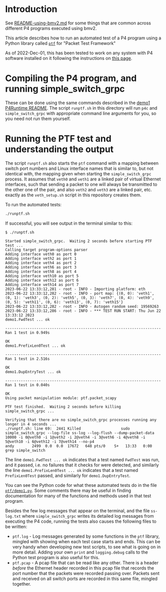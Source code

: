 # Introduction

See [README-using-bmv2.md](../README-using-bmv2.md) for some things
that are common across different P4 programs executed using bmv2.

This article describes how to run an automated test of a P4 program
using a Python library called [`ptf`](https://github.com/p4lang/ptf)
for "Packet Test Framework"

As of 2022-Dec-01, this has been tested to work on any system with P4
software installed on it following the instructions on [this
page](../bin/README-install-troubleshooting.md).


# Compiling the P4 program, and running simple_switch_grpc

These can be done using the same commands described in the [demo1
P4Runtime README](README-p4runtime.md).  The script `runptf.sh` in
this directory will run `p4c` and `simple_switch_grpc` with
appropriate command line arguments for you, so you need not run them
yourself.


# Running the PTF test and understanding the output

The script `runptf.sh` also starts the `ptf` command with a mapping
between switch port numbers and Linux interface names that is similar
to, but not identical with, the mapping given when starting the
`simple_switch_grpc` process.  It assumes that `veth0` and `veth1` are
a linked pair of virtual Ethernet interfaces, such that sending a
packet to one will always be transmitted to the other one of the pair,
and also `veth2` and `veth3` are a linked pair, etc. exactly as the
`veth_setup.sh` script in this repository creates them.

To run the automated tests:
```bash
./runptf.sh
```

If successful, you will see output in the terminal similar to this:
```
$ ./runptf.sh

Started simple_switch_grpc.  Waiting 2 seconds before starting PTF test ...
Calling target program-options parser
Adding interface veth0 as port 0
Adding interface veth2 as port 1
Adding interface veth4 as port 2
Adding interface veth6 as port 3
Adding interface veth8 as port 4
Adding interface veth10 as port 5
Adding interface veth12 as port 6
Adding interface veth14 as port 7
2023-06-22 13:33:12,281 - root - INFO - Importing platform: eth
2023-06-22 13:33:12,282 - root - INFO - port map: {(0, 0): 'veth1', (0, 1): 'veth3', (0, 2): 'veth5', (0, 3): 'veth7', (0, 4): 'veth9', (0, 5): 'veth11', (0, 6): 'veth13', (0, 7): 'veth15'}
2023-06-22 13:33:12,282 - root - INFO - Autogen random seed: 19569263
2023-06-22 13:33:12,286 - root - INFO - *** TEST RUN START: Thu Jun 22 13:33:12 2023
demo1.FwdTest ... ok

----------------------------------------------------------------------
Ran 1 test in 0.949s

OK
demo1.PrefixLen0Test ... ok

----------------------------------------------------------------------
Ran 1 test in 2.516s

OK
demo1.DupEntryTest ... ok

----------------------------------------------------------------------
Ran 1 test in 0.040s

OK
Using packet manipulation module: ptf.packet_scapy

PTF test finished.  Waiting 2 seconds before killing simple_switch_grpc ...

Verifying that there are no simple_switch_grpc processes running any longer in 4 seconds ...
./runptf.sh: line 69:  2441 Killed                  sudo simple_switch_grpc --log-file ss-log --log-flush --dump-packet-data 10000 -i 0@veth0 -i 1@veth2 -i 2@veth4 -i 3@veth6 -i 4@veth8 -i 5@veth10 -i 6@veth12 -i 7@veth14 --no-p4
andy        2499  0.0  0.0  17672   648 pts/0    S+   13:33   0:00 grep simple_switch
```

The line `demo1.FwdTest ... ok` indicates that a test named `FwdTest`
was run, and it passed, i.e. no failures that it checks for were
detected, and similarly the line `demo1.PrefixLen0Test ... ok`
indicates that a test named `PrefixLen0Test` passed, and similarly for
`demo1.DupEntryTest`.

You can see the Python code for what these automated tests do in the
file [`ptf/demo1.py`](ptf/demo1.py).  Some comments there may be
useful in finding documentation for many of the functions and methods
used in that test program.

Besides the few log messages that appear on the terminal, and the file
`ss-log.txt` where `simple_switch_grpc` writes its detailed log
messages from executing the P4 code, running the tests also causes the
following files to be written:

+ `ptf.log` - Log messages generated by some functions in the `ptf`
  library, mingled with showing when each test case starts and ends.
  This can be very handy when developing new test scripts, to see what
  is going on in more detail.  Adding your own `print` and
  `logging.debug` calls to the Python test program is also useful for
  this.
+ `ptf.pcap` - A pcap file that can be read like any other.  There is
  a header _before_ the Ethernet header recorded in this pcap file
  that records the port number that the packets were recorded passing
  over.  Packets sent and received on all switch ports are recorded in
  this same file, mingled together.
